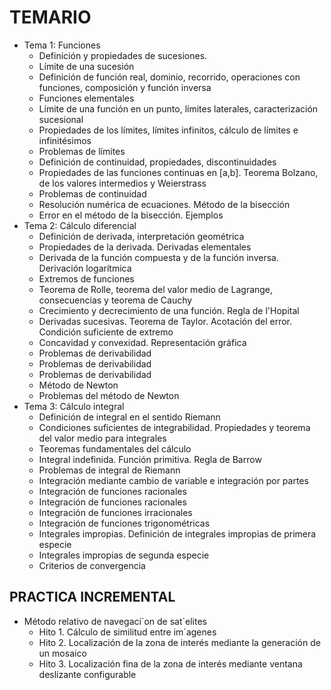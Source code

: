 <h1>TEMARIO</h1>

* Tema 1: Funciones
  * Definición y propiedades de sucesiones.
  * Límite de una sucesión
  * Definición de función real, dominio, recorrido, operaciones con funciones, composición y función inversa
  * Funciones elementales
  * Límite de una función en un punto, límites laterales, caracterización sucesional
  * Propiedades de los límites, límites infinitos, cálculo de límites e infinitésimos
  * Problemas de límites
  * Definición de continuidad, propiedades, discontinuidades
  * Propiedades de las funciones continuas en [a,b]. Teorema Bolzano, de los valores intermedios y Weierstrass
  * Problemas de continuidad
  * Resolución numérica de ecuaciones. Método de la bisección
  * Error en el método de la bisección. Ejemplos
* Tema 2: Cálculo diferencial
  *  Definición de derivada, interpretación geométrica
  *  Propiedades de la derivada. Derivadas elementales
  *  Derivada de la función compuesta y de la función inversa. Derivación logarítmica
  *  Extremos de funciones
  *  Teorema de Rolle, teorema del valor medio de Lagrange, consecuencias y teorema de Cauchy
  *  Crecimiento y decrecimiento de una función. Regla de l'Hopital
  *  Derivadas sucesivas. Teorema de Taylor. Acotación del error. Condición suficiente de extremo
  *  Concavidad y convexidad. Representación gráfica
  *  Problemas de derivabilidad
  *  Problemas de derivabilidad
  *  Problemas de derivabilidad
  *  Método de Newton
  *  Problemas del método de Newton
* Tema 3: Cálculo integral
  *  Definición de integral en el sentido Riemann
  *  Condiciones suficientes de integrabilidad. Propiedades y teorema del valor medio para integrales
  *  Teoremas fundamentales del cálculo
  *  Integral indefinida. Función primitiva. Regla de Barrow
  *  Problemas de integral de Riemann
  *  Integración mediante cambio de variable e integración por partes
  *  Integración de funciones racionales
  *  Integración de funciones racionales
  *  Integración de funciones irracionales
  *  Integración de funciones trigonométricas
  *  Integrales impropias. Definición de integrales impropias de primera especie
  *  Integrales impropias de segunda especie
  *  Criterios de convergencia  


<h2>PRACTICA INCREMENTAL</h2>

* Método relativo de navegaci´on de sat´elites
  * Hito 1. Cálculo de similitud entre im´agenes
  * Hito 2. Localización de la zona de interés mediante la generación de un mosaico
  * Hito 3.  Localización fina de la zona de interés mediante ventana deslizante configurable 
